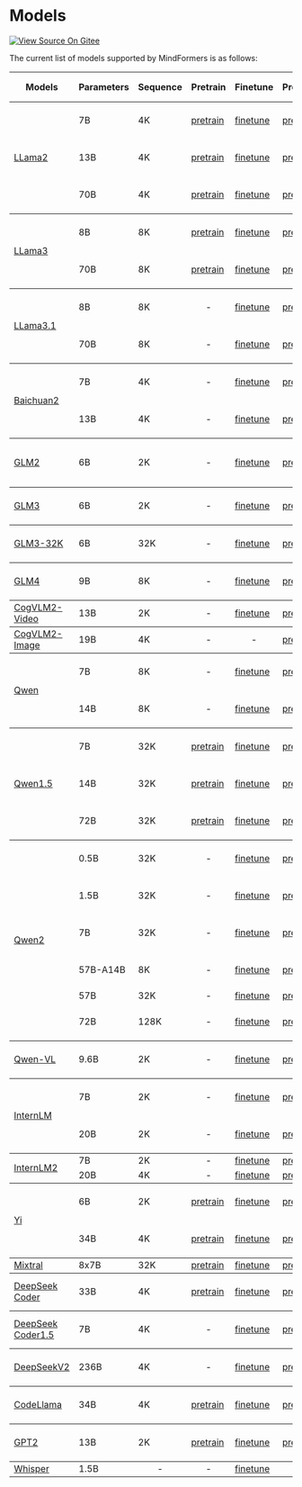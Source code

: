 # Models

[![View Source On Gitee](https://mindspore-website.obs.cn-north-4.myhuaweicloud.com/website-images/master/resource/_static/logo_source_en.svg)](https://gitee.com/mindspore/docs/blob/master/docs/mindformers/docs/source_en/start/models.md)

The current list of models supported by MindFormers is as follows:

<table>
  <thead>
    <tr>
      <th> Models </th>
      <th> Parameters </th>
      <th> Sequence </th>
      <th> Pretrain </th>
      <th> Finetune </th>
      <th> Predict </th>
      <th> Finetune Performance（Configuration/Hardware） </th>
      <th> Predict Performance（Configuration/Hardware） </th>
    </tr>
  </thead>
  <tbody>
    <tr>
      <td rowspan="3"> <a href="https://gitee.com/mindspore/mindformers/blob/dev/docs/model_cards/llama2.md"> LLama2 </a> </td>
      <td> 7B </td>
      <td> 4K </td>
      <td> <a href="https://gitee.com/mindspore/mindformers/blob/dev/docs/model_cards/llama2.md#%E9%A2%84%E8%AE%AD%E7%BB%83"> pretrain </a> </td>
      <td> <a href="https://gitee.com/mindspore/mindformers/blob/dev/docs/model_cards/llama2.md#%E5%BE%AE%E8%B0%83"> finetune </a> </td>
      <td> <a href="https://gitee.com/mindspore/mindformers/blob/dev/docs/model_cards/llama2.md#%E6%8E%A8%E7%90%86"> predict </a> </td>
      <td> 4160 tokens/s/p <br> <a href="https://gitee.com/mindspore/mindformers/blob/dev/configs/llama2/pretrain_llama2_7b_bf16.yaml"> Configuration </a> <br> Atlas 800T A2 </td>
      <td> 332 tokens/s <br> <a href="https://gitee.com/mindspore/mindformers/blob/dev/configs/llama2/predict_llama2_7b.yaml"> Configuration </a> <br> Atlas 800T A2 </td>
    </tr>
    <tr>
      <td> 13B </td>
      <td> 4K </td>
      <td> <a href="https://gitee.com/mindspore/mindformers/blob/dev/docs/model_cards/llama2.md#%E9%A2%84%E8%AE%AD%E7%BB%83"> pretrain </a> </td>
      <td> <a href="https://gitee.com/mindspore/mindformers/blob/dev/docs/model_cards/llama2.md#%E5%BE%AE%E8%B0%83"> finetune </a> </td>
      <td> <a href="https://gitee.com/mindspore/mindformers/blob/dev/docs/model_cards/llama2.md#%E6%8E%A8%E7%90%86"> predict </a> </td>
      <td> 1691 tokens/s/p <br> <a href="https://gitee.com/mindspore/mindformers/blob/dev/configs/llama2/finetune_llama2_13b_bf16.yaml"> Configuration </a> <br> Atlas 800T A2 </td>
      <td> 420 tokens/s <br> <a href="https://gitee.com/mindspore/mindformers/blob/dev/configs/llama2/predict_llama2_13b.yaml"> Configuration </a> <br> Atlas 800T A2 </td>
    </tr>
    <tr>
      <td> 70B </td>
      <td> 4K </td>
      <td> <a href="https://gitee.com/mindspore/mindformers/blob/dev/docs/model_cards/llama2.md#%E9%A2%84%E8%AE%AD%E7%BB%83"> pretrain </a> </td>
      <td> <a href="https://gitee.com/mindspore/mindformers/blob/dev/docs/model_cards/llama2.md#%E5%BE%AE%E8%B0%83"> finetune </a> </td>
      <td> <a href="https://gitee.com/mindspore/mindformers/blob/dev/docs/model_cards/llama2.md#%E6%8E%A8%E7%90%86"> predict </a> </td>
      <td> 337 tokens/s/p <br> <a href="https://gitee.com/mindspore/mindformers/blob/dev/configs/llama2/finetune_llama2_70b_bf16_32p.yaml"> Configuration </a> <br> Atlas 800T A2 </td>
      <td> 522 tokens/s <br> <a href="https://gitee.com/mindspore/mindformers/blob/dev/configs/llama2/predict_llama2_70b.yaml"> Configuration </a> <br> Atlas 800T A2 </td>
    </tr>
  </tbody>
  <tbody>
    <tr>
      <td rowspan="2"> <a href="https://gitee.com/mindspore/mindformers/blob/dev/research/llama3/README.md"> LLama3 </a> </td>
      <td> 8B </td>
      <td> 8K </td>
      <td> <a href="https://gitee.com/mindspore/mindformers/blob/dev/research/llama3/README.md#%E9%A2%84%E8%AE%AD%E7%BB%83"> pretrain </a> </td>
      <td> <a href="https://gitee.com/mindspore/mindformers/blob/dev/research/llama3/README.md#%E5%BE%AE%E8%B0%83"> finetune </a> </td>
      <td> <a href="https://gitee.com/mindspore/mindformers/blob/dev/research/llama3/README.md#%E6%8E%A8%E7%90%86"> predict </a> </td>
      <td> 2581 tokens/s/p <br> <a href="https://gitee.com/mindspore/mindformers/blob/dev/research/llama3/llama3_8b/finetune_llama3_8b.yaml"> Configuration </a> <br> Atlas 800T A2 </td>
      <td style="text-align: center"> - </td>
    </tr>
    <tr>
      <td> 70B </td>
      <td> 8K </td>
      <td> <a href="https://gitee.com/mindspore/mindformers/blob/dev/research/llama3/README.md#%E9%A2%84%E8%AE%AD%E7%BB%83"> pretrain </a> </td>
      <td> <a href="https://gitee.com/mindspore/mindformers/blob/dev/research/llama3/README.md#%E5%85%A8%E5%8F%82%E5%BE%AE%E8%B0%83"> finetune </a> </td>
      <td> <a href="https://gitee.com/mindspore/mindformers/blob/dev/research/llama3/README.md#%E6%8E%A8%E7%90%86"> predict </a> </td>
      <td> 337 tokens/s/p <br> <a href="https://gitee.com/mindspore/mindformers/blob/dev/research/llama3/llama3_70b/finetune_llama3_70b.yaml"> Configuration </a> <br> Atlas 900 A2 PoDc </td>
      <td style="text-align: center"> - </td>
    </tr>
  </tbody>
  <tbody>
    <tr>
      <td rowspan="2"> <a href="https://gitee.com/mindspore/mindformers/blob/dev/research/llama3_1/README.md"> LLama3.1 </a> </td>
      <td> 8B </td>
      <td> 8K </td>
      <td style="text-align: center"> - </td>
      <td> <a href="https://gitee.com/mindspore/mindformers/blob/dev/research/llama3_1/README.md#%E5%85%A8%E5%8F%82%E5%BE%AE%E8%B0%83"> finetune </a> </td>
      <td> <a href="https://gitee.com/mindspore/mindformers/blob/dev/research/llama3_1/README.md#%E6%8E%A8%E7%90%86"> predict </a> </td>
      <td> 2703 tokens/s/p <br> <a href="https://gitee.com/mindspore/mindformers/blob/dev/research/llama3_1/llama3_1_8b/finetune_llama3_1_8b.yaml"> Configuration </a> <br> Atlas 900 A2 PoDc </td>
      <td> 591 tokens/s <br> <a href="https://gitee.com/mindspore/mindformers/blob/dev/research/llama3_1/llama3_1_8b/
      predict_llama3_1_8b.yaml"> Configuration </a> <br> Atlas 800T A2 </td>
    </tr>
    <tr>
      <td> 70B </td>
      <td> 8K </td>
      <td style="text-align: center"> - </td>
      <td> <a href="https://gitee.com/mindspore/mindformers/blob/dev/research/llama3_1/README.md#%E5%85%A8%E5%8F%82%E5%BE%AE%E8%B0%83"> finetune </a> </td>
      <td> <a href="https://gitee.com/mindspore/mindformers/blob/dev/research/llama3_1/README.md#%E6%8E%A8%E7%90%86"> predict </a> </td>
      <td> 337 tokens/s/p <br> <a href="https://gitee.com/mindspore/mindformers/blob/dev/research/llama3_1/llama3_1_70b/finetune_llama3_1_70b.yaml"> Configuration </a> <br> Atlas 900 A2 PoDc </td>
      <td> 509 tokens/s <br> <a href="https://gitee.com/mindspore/mindformers/blob/dev/research/llama3_1/llama3_1_70b/predict_llama3_1_70b.yaml"> Configuration </a> <br> Atlas 800T A2 </td>
    </tr>
  </tbody>
  <tbody>
    <tr>
      <td rowspan="2"> <a href="https://gitee.com/mindspore/mindformers/blob/dev/research/baichuan2/baichuan2.md"> Baichuan2 </a> </td>
      <td> 7B </td>
      <td> 4K </td>
      <td style="text-align: center"> - </td>
      <td> <a href="https://gitee.com/mindspore/mindformers/blob/dev/research/baichuan2/baichuan2.md#%E5%BE%AE%E8%B0%83"> finetune </a> </td>
      <td> <a href="https://gitee.com/mindspore/mindformers/blob/dev/research/baichuan2/baichuan2.md#%E6%8E%A8%E7%90%86"> predict </a> </td>
      <td> 3164 tokens/s/p <br> <a href="https://gitee.com/mindspore/mindformers/blob/dev/research/baichuan2/finetune_baichuan2_7b.yaml"> Configuration </a> <br> Atlas 800T A2 </td>
      <td> 521 tokens/s <br> <a href="https://gitee.com/mindspore/mindformers/blob/dev/research/baichuan2/predict_baichuan2_7b.yaml"> Configuration </a> <br> Atlas 800T A2 </td>
    </tr>
    <tr>
      <td> 13B </td>
      <td> 4K </td>
      <td style="text-align: center"> - </td>
      <td> <a href="https://gitee.com/mindspore/mindformers/blob/dev/research/baichuan2/baichuan2.md#%E5%BE%AE%E8%B0%83"> finetune </a> </td>
      <td> <a href="https://gitee.com/mindspore/mindformers/blob/dev/research/baichuan2/baichuan2.md#%E6%8E%A8%E7%90%86"> predict </a> </td>
      <td> 1465 tokens/s/p <br> <a href="https://gitee.com/mindspore/mindformers/blob/dev/research/baichuan2/finetune_baichuan2_13b.yaml"> Configuration </a> <br> Atlas 800T A2 </td>
      <td> 224 tokens/s <br> <a href="https://gitee.com/mindspore/mindformers/blob/dev/research/baichuan2/predict_baichuan2_13b.yaml"> Configuration </a> <br> Atlas 800T A2 </td>
    </tr>
  </tbody>
  <tbody>
    <tr>
      <td rowspan="1"> <a href="https://gitee.com/mindspore/mindformers/blob/dev/docs/model_cards/glm2.md"> GLM2 </a> </td>
      <td> 6B </td>
      <td> 2K </td>
      <td style="text-align: center"> - </td>
      <td> <a href="https://gitee.com/mindspore/mindformers/blob/dev/docs/model_cards/glm2.md#%E5%BE%AE%E8%B0%83"> finetune </a> </td>
      <td> <a href="https://gitee.com/mindspore/mindformers/blob/dev/docs/model_cards/glm2.md#%E6%8E%A8%E7%90%86"> predict </a> </td>
      <td> 815.2059134 tokens/s/p <br> <a href="https://gitee.com/mindspore/mindformers/blob/dev/configs/glm2/run_glm2_6b_finetune_800T_A2_64G.yaml"> Configuration </a> <br> Atlas 800T A2 </td>
      <td> 32.08 tokens/s (seq_length=512) <br> <a href="https://gitee.com/mindspore/mindformers/blob/dev/configs/glm2/predict_glm2_6b.yaml"> Configuration </a> <br> Atlas 800T A2 </td>
    </tr>
  </tbody>
  <tbody>
    <tr>
      <td rowspan="1"> <a href="https://gitee.com/mindspore/mindformers/blob/dev/docs/model_cards/glm3.md"> GLM3 </a> </td>
      <td> 6B </td>
      <td> 2K </td>
      <td style="text-align: center"> - </td>
      <td> <a href="https://gitee.com/mindspore/mindformers/blob/dev/docs/model_cards/glm3.md#%E5%BE%AE%E8%B0%83"> finetune </a> </td>
      <td> <a href="https://gitee.com/mindspore/mindformers/blob/dev/docs/model_cards/glm3.md#%E6%8E%A8%E7%90%86"> predict </a> </td>
      <td> 3450 tokens/s/p <br> <a href="https://gitee.com/mindspore/mindformers/blob/dev/configs/glm3/finetune_glm3_6b_bf16.yaml"> Configuration </a> <br> Atlas 800T A2 </td>
      <td> 627 tokens/s <br> <a href="https://gitee.com/mindspore/mindformers/blob/dev/configs/glm3/predict_glm3_6b.yaml"> Configuration </a> <br> Atlas 800T A2 </td>
    </tr>
  </tbody>
  <tbody>
    <tr>
      <td rowspan="1"> <a href="https://gitee.com/mindspore/mindformers/blob/dev/research/glm32k/glm32k.md"> GLM3-32K </a> </td>
      <td> 6B </td>
      <td> 32K </td>
      <td style="text-align: center"> - </td>
      <td> <a href="https://gitee.com/mindspore/mindformers/blob/dev/research/glm32k/glm32k.md#%E5%BE%AE%E8%B0%83"> finetune </a> </td>
      <td> <a href="https://gitee.com/mindspore/mindformers/blob/dev/research/glm32k/glm32k.md#%E6%8E%A8%E7%90%86"> predict </a> </td>
      <td> 1583 tokens/s/p <br> <a href="https://gitee.com/mindspore/mindformers/blob/dev/research/glm32k/finetune_glm32k.yaml"> Configuration </a> <br> Atlas 800T A2 </td>
      <td> 876 tokens/s <br> <a href="hhttps://gitee.com/mindspore/mindformers/blob/dev/research/glm32k/predict_glm32k.yaml"> Configuration </a> <br> Atlas 800T A2 </td>
    </tr>
  </tbody>
  <tbody>
    <tr>
      <td rowspan="1"> <a href="https://gitee.com/mindspore/mindformers/blob/r1.3.0/docs/model_cards/glm4.md"> GLM4 </a> </td>
      <td> 9B </td>
      <td> 8K </td>
      <td style="text-align: center"> - </td>
      <td> <a href="https://gitee.com/mindspore/mindformers/blob/r1.3.0/docs/model_cards/glm4.md#%E5%85%A8%E5%8F%82%E5%BE%AE%E8%B0%83"> finetune </a> </td>
      <td> <a href="https://gitee.com/mindspore/mindformers/blob/r1.3.0/docs/model_cards/glm4.md#%E6%8E%A8%E7%90%86"> predict </a> </td>
      <td> 2339 tokens/s/p <br> <a href="https://gitee.com/mindspore/mindformers/blob/dev/configs/glm4/finetune_glm4_9b.yaml"> Configuration </a> <br> Atlas 900 A2 PoDc </td>
      <td> 256 tokens/s <br> <a href="https://gitee.com/mindspore/mindformers/blob/dev/configs/glm4/predict_glm4_9b_chat.yaml"> Configuration </a> <br> Atlas 800T A2 </td>
    </tr>
  </tbody>
  <tbody>
    <tr>
      <td rowspan="1"> <a href="https://gitee.com/mindspore/mindformers/blob/dev/docs/model_cards/cogvlm2_video.md"> CogVLM2-Video </a> </td>
      <td> 13B </td>
      <td> 2K </td>
      <td style="text-align: center"> - </td>
      <td> <a href="https://gitee.com/mindspore/mindformers/blob/dev/docs/model_cards/cogvlm2_video.md#%E5%BE%AE%E8%B0%83"> finetune </a> </td>
      <td> <a href="https://gitee.com/mindspore/mindformers/blob/dev/docs/model_cards/cogvlm2_video.md#%E6%8E%A8%E7%90%86"> predict </a> </td>
      <td style="text-align: center"> - </td>
      <td style="text-align: center"> - </td>
    </tr>
  </tbody>
  <tbody>
    <tr>
      <td rowspan="1"> <a href="https://gitee.com/mindspore/mindformers/blob/dev/docs/model_cards/cogvlm2_image.md"> CogVLM2-Image </a> </td>
      <td> 19B </td>
      <td> 4K </td>
      <td style="text-align: center"> - </td>
      <td style="text-align: center"> - </td>
      <td> <a href="https://gitee.com/mindspore/mindformers/blob/dev/docs/model_cards/cogvlm2_image.md#%E6%8E%A8%E7%90%86"> predict </a> </td>
      <td style="text-align: center"> - </td>
      <td style="text-align: center"> - </td>
    </tr>
  </tbody>
  <tbody>
    <tr>
      <td rowspan="2"> <a href="https://gitee.com/mindspore/mindformers/blob/dev/research/qwen/README.md"> Qwen </a> </td>
      <td> 7B </td>
      <td> 8K </td>
      <td style="text-align: center"> - </td>
      <td> <a href="https://gitee.com/mindspore/mindformers/blob/dev/research/qwen/README.md#%E5%BE%AE%E8%B0%83"> finetune </a> </td>
      <td> <a href="https://gitee.com/mindspore/mindformers/blob/dev/research/qwen/README.md#%E6%8E%A8%E7%90%86"> predict </a> </td>
      <td> 2955 tokens/s/p <br> <a href="https://gitee.com/mindspore/mindformers/blob/dev/research/qwen/qwen_7b/finetune_qwen_7b_bf16.yaml"> Configuration </a> <br> Atlas 800T A2 </td>
      <td> 23 tokens/s <br> <a href="https://gitee.com/mindspore/mindformers/blob/dev/research/qwen/qwen_7b/predict_qwen_7b.yaml"> Configuration </a> <br> Atlas 800T A2 </td>
    </tr>
    <tr>
      <td> 14B </td>
      <td> 8K </td>
      <td style="text-align: center"> - </td>
      <td> <a href="https://gitee.com/mindspore/mindformers/blob/dev/research/qwen/README.md#%E5%BE%AE%E8%B0%83"> finetune </a> </td>
      <td> <a href="https://gitee.com/mindspore/mindformers/blob/dev/research/qwen/README.md#%E6%8E%A8%E7%90%86"> predict </a> </td>
      <td> 1106 tokens/s/p <br> <a href="https://gitee.com/mindspore/mindformers/blob/dev/research/qwen/qwen_14b/finetune_qwen_14b_bf16.yaml"> Configuration </a> <br> Atlas 800T A2 </td>
      <td> 35 tokens/s <br> <a href="https://gitee.com/mindspore/mindformers/blob/dev/research/qwen/qwen_14b/predict_qwen_14b.yaml"> Configuration </a> <br> Atlas 800T A2 </td>
    </tr>
  </tbody>
  <tbody>
    <tr>
      <td rowspan="3"> <a href="https://gitee.com/mindspore/mindformers/blob/dev/research/qwen1_5/README.md"> Qwen1.5 </a> </td>
      <td> 7B </td>
      <td> 32K </td>
      <td> <a href="https://gitee.com/mindspore/mindformers/blob/dev/research/qwen1_5/README.md#%E9%A2%84%E8%AE%AD%E7%BB%83"> pretrain </a> </td>
      <td> <a href="https://gitee.com/mindspore/mindformers/blob/dev/research/qwen1_5/README.md#%E5%85%A8%E5%8F%82%E5%BE%AE%E8%B0%83"> finetune </a> </td>
      <td> <a href="https://gitee.com/mindspore/mindformers/blob/dev/research/qwen1_5/README.md#%E6%8E%A8%E7%90%86"> predict </a> </td>
      <td> 2684 tokens/s/p <br> <a href="https://gitee.com/mindspore/mindformers/blob/dev/research/qwen1_5/qwen1_5_7b/finetune_qwen1_5_7b.yaml"> Configuration </a> <br> Atlas 800T A2 </td>
      <td> 164 tokens/s <br> <a href="https://gitee.com/mindspore/mindformers/blob/dev/research/qwen1_5/qwen1_5_7b/predict_qwen1_5_7b_chat.yaml"> Configuration </a> <br> Atlas 800T A2 </td>
    </tr>
    <tr>
      <td> 14B </td>
      <td> 32K </td>
      <td> <a href="https://gitee.com/mindspore/mindformers/blob/dev/research/qwen1_5/README.md#%E9%A2%84%E8%AE%AD%E7%BB%83"> pretrain </a> </td>
      <td> <a href="https://gitee.com/mindspore/mindformers/blob/dev/research/qwen1_5/README.md#%E5%85%A8%E5%8F%82%E5%BE%AE%E8%B0%83"> finetune </a> </td>
      <td> <a href="https://gitee.com/mindspore/mindformers/blob/dev/research/qwen1_5/README.md#%E6%8E%A8%E7%90%86"> predict </a> </td>
      <td> 1452 tokens/s/p <br> <a href="https://gitee.com/mindspore/mindformers/blob/dev/research/qwen1_5/qwen1_5_14b/finetune_qwen1_5_14b.yaml"> Configuration </a> <br> Atlas 800T A2 </td>
      <td> 104 tokens/s <br> <a href="https://gitee.com/mindspore/mindformers/blob/dev/research/qwen1_5/qwen1_5_14b/predict_qwen1_5_14b_chat.yaml"> Configuration </a> <br> Atlas 800T A2 </td>
    </tr>
    <tr>
      <td> 72B </td>
      <td> 32K </td>
      <td> <a href="https://gitee.com/mindspore/mindformers/blob/dev/research/qwen1_5/README.md#%E9%A2%84%E8%AE%AD%E7%BB%83"> pretrain </a> </td>
      <td> <a href="https://gitee.com/mindspore/mindformers/blob/dev/research/qwen1_5/README.md#%E5%85%A8%E5%8F%82%E5%BE%AE%E8%B0%83"> finetune </a> </td>
      <td> <a href="https://gitee.com/mindspore/mindformers/blob/dev/research/qwen1_5/README.md#%E6%8E%A8%E7%90%86"> predict </a> </td>
      <td style="text-align: center"> - </td>
      <td> 74 tokens/s <br> <a href="https://gitee.com/mindspore/mindformers/blob/dev/research/qwen1_5/qwen1_5_72b/predict_qwen1_5_72b_chat.yaml"> Configuration </a> <br> Atlas 800T A2 </td>
    </tr>
  </tbody>
  <tbody>
    <tr>
      <td rowspan="6"> <a href="https://gitee.com/mindspore/mindformers/blob/dev/research/qwen2/README.md"> Qwen2 </a> </td>
      <td> 0.5B </td>
      <td> 32K </td>
      <td style="text-align: center"> - </td>
      <td> <a href="https://gitee.com/mindspore/mindformers/blob/dev/research/qwen2/README.md#%E5%BE%AE%E8%B0%83"> finetune </a> </td>
      <td> <a href="https://gitee.com/mindspore/mindformers/blob/dev/research/qwen2/README.md#%E6%8E%A8%E7%90%86"> predict </a> </td>
      <td> 9555 tokens/s/p <br> <a href="https://gitee.com/mindspore/mindformers/blob/dev/research/qwen2/qwen2_0_5b/finetune_qwen2_0.5b_32k.yaml"> Configuration </a> <br> Atlas 900 A2 PoDc </td>
      <td> 1907 tokens/s <br> <a href="https://gitee.com/mindspore/mindformers/blob/dev/research/qwen2/qwen2_0_5b/predict_qwen2_0_5b_instruct.yaml"> Configuration </a> <br> Atlas 800T A2 </td>
    </tr>
    <tr>
      <td> 1.5B </td>
      <td> 32K </td>
      <td style="text-align: center"> - </td>
      <td> <a href="https://gitee.com/mindspore/mindformers/blob/dev/research/qwen2/README.md#%E5%BE%AE%E8%B0%83"> finetune </a> </td>
      <td> <a href="https://gitee.com/mindspore/mindformers/blob/dev/research/qwen2/README.md#%E6%8E%A8%E7%90%86"> predict </a> </td>
      <td> 4363 tokens/s/p <br> <a href="https://gitee.com/mindspore/mindformers/blob/dev/research/qwen2/qwen2_1_5b/finetune_qwen2_1.5b_32k.yaml"> Configuration </a> <br> Atlas 900 A2 PoDc </td>
      <td> 1160 tokens/s <br> <a href="https://gitee.com/mindspore/mindformers/blob/dev/research/qwen2/qwen2_1_5b/predict_qwen2_1_5b_instruct.yaml"> Configuration </a> <br> Atlas 800T A2 </td>
    </tr>
    <tr>
      <td> 7B </td>
      <td> 32K </td>
      <td style="text-align: center"> - </td>
      <td> <a href="https://gitee.com/mindspore/mindformers/blob/dev/research/qwen2/README.md#%E5%BE%AE%E8%B0%83"> finetune </a> </td>
      <td> <a href="https://gitee.com/mindspore/mindformers/blob/dev/research/qwen2/README.md#%E6%8E%A8%E7%90%86"> predict </a> </td>
      <td style="text-align: center"> - </td>
      <td> 645 tokens/s <br> <a href="https://gitee.com/mindspore/mindformers/blob/dev/research/qwen2/qwen2_7b/predict_qwen2_7b_instruct.yaml"> Configuration </a> <br> Atlas 800T A2 </td>
    </tr>
    <tr>
      <td> 57B-A14B </td>
      <td> 8K </td>
      <td style="text-align: center"> - </td>
      <td> <a href="https://gitee.com/mindspore/mindformers/blob/dev/research/qwen2/README.md#%E5%BE%AE%E8%B0%83"> finetune </a> </td>
      <td> <a href="https://gitee.com/mindspore/mindformers/blob/dev/research/qwen2/README.md#%E6%8E%A8%E7%90%86"> predict </a> </td>
      <td> 288 tokens/s/p <br> <a href="https://gitee.com/mindspore/mindformers/blob/dev/research/qwen2/qwen2_57b/finetune_qwen2_57b.yaml"> Configuration </a> <br> Atlas 900 A2 PoDc </td>
      <td style="text-align: center"> - </td>
    </tr>
    <tr>
      <td> 57B </td>
      <td> 32K </td>
      <td style="text-align: center"> - </td>
      <td> <a href="https://gitee.com/mindspore/mindformers/blob/dev/research/qwen2/README.md#%E5%BE%AE%E8%B0%83"> finetune </a> </td>
      <td> <a href="https://gitee.com/mindspore/mindformers/blob/dev/research/qwen2/README.md#%E6%8E%A8%E7%90%86"> predict </a> </td>
      <td style="text-align: center"> - </td>
      <td style="text-align: center"> - </td>
    </tr>
    <tr>
      <td> 72B </td>
      <td> 128K </td>
      <td style="text-align: center"> - </td>
      <td> <a href="https://gitee.com/mindspore/mindformers/blob/dev/research/qwen2/README.md#%E5%BE%AE%E8%B0%83"> finetune </a> </td>
      <td> <a href="https://gitee.com/mindspore/mindformers/blob/dev/research/qwen2/README.md#%E6%8E%A8%E7%90%86"> predict </a> </td>
      <td> 2026 tokens/s/p <br> <a href="https://gitee.com/mindspore/mindformers/blob/dev/research/qwen2/qwen2_72b/finetune_qwen2_72b_32k.yaml"> Configuration </a> <br> Atlas 900 A2 PoDc </td>
      <td> 252 tokens/s <br> <a href="https://gitee.com/mindspore/mindformers/blob/dev/research/qwen2/qwen2_72b/predict_qwen2_72b_instruct.yaml"> Configuration </a> <br> Atlas 800T A2 </td>
    </tr>
  </tbody>
  <tbody>
    <tr>
      <td rowspan="1"> <a href="https://gitee.com/mindspore/mindformers/blob/dev/research/qwenvl/qwenvl.md"> Qwen-VL </a> </td>
      <td> 9.6B </td>
      <td> 2K </td>
      <td style="text-align: center"> - </td>
      <td> <a href="https://gitee.com/mindspore/mindformers/blob/dev/research/qwenvl/qwenvl.md#%E5%BE%AE%E8%B0%83"> finetune </a> </td>
      <td> <a href="https://gitee.com/mindspore/mindformers/blob/dev/research/qwenvl/qwenvl.md#%E6%8E%A8%E7%90%86"> predict </a> </td>
      <td> 2587 tokens/s/p <br> <a href="https://gitee.com/mindspore/mindformers/blob/dev/research/qwen2/qwen2_72b/finetune_qwen2_72b_32k.yaml"> Configuration </a> <br> - </td>
      <td> 42 tokens/s <br> <a href="https://gitee.com/mindspore/mindformers/blob/dev/research/qwen2/qwen2_72b/predict_qwen2_72b_instruct.yaml"> Configuration </a> <br> - </td>
    </tr>
  </tbody>
  <tbody>
    <tr>
      <td rowspan="2"> <a href="https://gitee.com/mindspore/mindformers/blob/dev/research/internlm/internlm.md"> InternLM </a> </td>
      <td> 7B </td>
      <td> 2K </td>
      <td style="text-align: center"> - </td>
      <td> <a href="https://gitee.com/mindspore/mindformers/blob/dev/research/internlm/internlm.md#%E5%BE%AE%E8%B0%83"> finetune </a> </td>
      <td> <a href="https://gitee.com/mindspore/mindformers/blob/dev/research/internlm/internlm.md#%E6%8E%A8%E7%90%86"> predict </a> </td>
      <td> 3250 tokens/s/p <br> <a href="https://gitee.com/mindspore/mindformers/blob/dev/research/internlm/finetune_internlm_7b.yaml"> Configuration </a> <br> Atlas 800T A2 </td>
      <td> 62 tokens/s <br> <a href="https://gitee.com/mindspore/mindformers/blob/dev/research/internlm/predict_internlm_7b.yaml"> Configuration </a> <br> Atlas 800T A2 </td>
    </tr>
    <tr>
      <td> 20B </td>
      <td> 2K </td>
      <td style="text-align: center"> - </td>
      <td> <a href="https://gitee.com/mindspore/mindformers/blob/dev/research/internlm/internlm.md#%E5%BE%AE%E8%B0%83"> finetune </a> </td>
      <td> <a href="https://gitee.com/mindspore/mindformers/blob/dev/research/internlm/internlm.md#%E6%8E%A8%E7%90%86"> predict </a> </td>
      <td style="text-align: center"> - </td>
      <td> 296 tokens/s <br> <a href="https://gitee.com/mindspore/mindformers/blob/dev/research/internlm/predict_internlm_20b.yaml"> Configuration </a> <br> Atlas 800T A2 </td>
    </tr>
  </tbody>
  <tbody>
    <tr>
      <td rowspan="2"> <a href="https://gitee.com/mindspore/mindformers/blob/dev/research/internlm2/internlm2.md"> InternLM2 </a> </td>
      <td> 7B </td>
      <td> 2K </td>
      <td style="text-align: center"> - </td>
      <td> <a href="https://gitee.com/mindspore/mindformers/blob/dev/research/internlm2/internlm2.md#%E5%BE%AE%E8%B0%83"> finetune </a> </td>
      <td> <a href="https://gitee.com/mindspore/mindformers/blob/dev/research/internlm2/internlm2.md#%E6%8E%A8%E7%90%86"> predict </a> </td>
      <td style="text-align: center"> - </td>
      <td style="text-align: center"> - </td>
    </tr>
    <tr>
      <td> 20B </td>
      <td> 4K </td>
      <td style="text-align: center"> - </td>
      <td> <a href="https://gitee.com/mindspore/mindformers/blob/dev/research/internlm2/internlm2.md#%E5%BE%AE%E8%B0%83"> finetune </a> </td>
      <td> <a href="https://gitee.com/mindspore/mindformers/blob/dev/research/internlm2/internlm2.md#%E6%8E%A8%E7%90%86"> predict </a> </td>
      <td style="text-align: center"> - </td>
      <td style="text-align: center"> - </td>
    </tr>
  </tbody>
  <tbody>
    <tr>
      <td rowspan="2"> <a href="https://gitee.com/mindspore/mindformers/blob/dev/research/yi/yi.md"> Yi </a> </td>
      <td> 6B </td>
      <td> 2K </td>
      <td> <a href="https://gitee.com/mindspore/mindformers/blob/dev/research/yi/yi.md#%E9%A2%84%E8%AE%AD%E7%BB%83"> pretrain </a> </td>
      <td> <a href="https://gitee.com/mindspore/mindformers/blob/dev/research/yi/yi.md#%E5%BE%AE%E8%B0%83"> finetune </a> </td>
      <td> <a href="https://gitee.com/mindspore/mindformers/blob/dev/research/yi/yi.md#%E6%8E%A8%E7%90%86"> predict </a> </td>
      <td> 3324 tokens/s/p <br> <a href="https://gitee.com/mindspore/mindformers/blob/dev/research/yi/finetune_yi_6b.yaml"> Configuration </a> <br> Atlas 800T A2 </td>
      <td> 31 tokens/s <br> <a href="https://gitee.com/mindspore/mindformers/blob/dev/research/yi/predict_yi_6b.yaml"> Configuration </a> <br> Atlas 800T A2 </td>
    </tr>
    <tr>
      <td> 34B </td>
      <td> 4K </td>
      <td> <a href="https://gitee.com/mindspore/mindformers/blob/dev/research/yi/yi.md#%E9%A2%84%E8%AE%AD%E7%BB%83"> pretrain </a> </td>
      <td> <a href="https://gitee.com/mindspore/mindformers/blob/dev/research/yi/yi.md#%E5%BE%AE%E8%B0%83"> finetune </a> </td>
      <td> <a href="https://gitee.com/mindspore/mindformers/blob/dev/research/yi/yi.md#%E6%8E%A8%E7%90%86"> predict </a> </td>
      <td> 660 tokens/s/p <br> <a href="https://gitee.com/mindspore/mindformers/blob/dev/research/yi/finetune_yi_34b.yaml"> Configuration </a> <br> Atlas 800T A2 </td>
      <td> 41 tokens/s <br> <a href="https://gitee.com/mindspore/mindformers/blob/dev/research/yi/predict_yi_34b_chat.yaml"> Configuration </a> <br> Atlas 800T A2 </td>
    </tr>
  </tbody>
  <tbody>
    <tr>
      <td rowspan="1"> <a href="https://gitee.com/mindspore/mindformers/blob/dev/research/mixtral/README.md"> Mixtral </a> </td>
      <td> 8x7B </td>
      <td> 32K </td>
      <td> <a href="https://gitee.com/mindspore/mindformers/blob/dev/research/mixtral/README.md#%E9%A2%84%E8%AE%AD%E7%BB%83"> pretrain </a> </td>
      <td> <a href="https://gitee.com/mindspore/mindformers/blob/dev/research/mixtral/README.md#%E5%BE%AE%E8%B0%83"> finetune </a> </td>
      <td> <a href="https://gitee.com/mindspore/mindformers/blob/dev/research/mixtral/README.md#%E6%8E%A8%E7%90%86"> predict </a> </td>
      <td style="text-align: center"> - </td>
      <td style="text-align: center"> - </td>
    </tr>
  </tbody>
  <tbody>
    <tr>
      <td rowspan="1"> <a href="https://gitee.com/mindspore/mindformers/blob/dev/research/deepseek/deepseek.md"> DeepSeek Coder </a> </td>
      <td> 33B </td>
      <td> 4K </td>
      <td> <a href="https://gitee.com/mindspore/mindformers/blob/dev/research/deepseek/deepseek.md#%E9%A2%84%E8%AE%AD%E7%BB%83"> pretrain </a> </td>
      <td> <a href="https://gitee.com/mindspore/mindformers/blob/dev/research/deepseek/deepseek.md#%E5%85%A8%E5%8F%82%E5%BE%AE%E8%B0%83"> finetune </a> </td>
      <td> <a href="https://gitee.com/mindspore/mindformers/blob/dev/research/deepseek/deepseek.md#%E6%8E%A8%E7%90%86"> predict </a> </td>
      <td> 572 tokens/s/p <br> <a href="https://gitee.com/mindspore/mindformers/blob/dev/research/deepseek/finetune_deepseek_33b.yaml"> Configuration </a> <br> Atlas 900 A2 PoDc </td>
      <td> 292 tokens/s <br> <a href="https://gitee.com/mindspore/mindformers/blob/dev/research/deepseek/predict_deepseek_33b.yaml"> Configuration </a> <br> Atlas 800T A2 </td>
    </tr>
  </tbody>
  <tbody>
    <tr>
      <td rowspan="1"> <a href="https://gitee.com/mindspore/mindformers/blob/dev/research/deepseek1_5/deepseek1_5.md"> DeepSeek Coder1.5 </a> </td>
      <td> 7B </td>
      <td> 4K </td>
      <td style="text-align: center"> - </td>
      <td> <a href="https://gitee.com/mindspore/mindformers/blob/dev/research/deepseek1_5/deepseek1_5.md#%E5%85%A8%E5%8F%82%E5%BE%AE%E8%B0%83"> finetune </a> </td>
      <td> <a href="https://gitee.com/mindspore/mindformers/blob/dev/research/deepseek1_5/deepseek1_5.md#%E6%8E%A8%E7%90%86"> predict </a> </td>
      <td> 340 tokens/s/p <br> <a href="https://gitee.com/mindspore/mindformers/blob/dev/research/deepseek1_5/finetune_deepseek_coder1_5_7b.yaml"> Configuration </a> <br> Atlas 900 A2 PoDc </td>
      <td> 60 tokens/s <br> <a href="https://gitee.com/mindspore/mindformers/blob/dev/research/deepseek1_5/predict_deepseek_coder1_5_7b.yaml"> Configuration </a> <br> Atlas 800T A2 </td>
    </tr>
  </tbody>
  <tbody>
    <tr>
      <td rowspan="1"> <a href="https://gitee.com/mindspore/mindformers/blob/dev/research/deepseek2/deepseek2.md"> DeepSeekV2 </a> </td>
      <td> 236B </td>
      <td> 4K </td>
      <td style="text-align: center"> - </td>
      <td> <a href="https://gitee.com/mindspore/mindformers/blob/dev/research/deepseek2/deepseek2.md#%E5%85%A8%E5%8F%82%E5%BE%AE%E8%B0%83"> finetune </a> </td>
      <td> <a href="https://gitee.com/mindspore/mindformers/blob/dev/research/deepseek2/deepseek2.md#%E6%8E%A8%E7%90%86"> predict </a> </td>
      <td> 36 tokens/s/p <br> <a href="https://gitee.com/mindspore/mindformers/blob/dev/research/deepseek2/finetune_deepseek2_236B.yaml"> Configuration </a> <br> Atlas 900 A2 PoDc </td>
      <td style="text-align: center"> - </td>
    </tr>
  </tbody>
  <tbody>
    <tr>
      <td rowspan="1"> <a href="https://gitee.com/mindspore/mindformers/blob/dev/docs/model_cards/codellama.md"> CodeLlama </a> </td>
      <td> 34B </td>
      <td> 4K </td>
      <td> <a href="https://gitee.com/mindspore/mindformers/blob/dev/docs/model_cards/codellama.md#%E9%A2%84%E8%AE%AD%E7%BB%83"> pretrain </a> </td>
      <td> <a href="https://gitee.com/mindspore/mindformers/blob/dev/docs/model_cards/codellama.md#%E5%BE%AE%E8%B0%83"> finetune </a> </td>
      <td> <a href="https://gitee.com/mindspore/mindformers/blob/dev/docs/model_cards/codellama.md#%E6%8E%A8%E7%90%86"> predict </a> </td>
      <td> 667 tokens/s/p <br> <a href="https://gitee.com/mindspore/mindformers/blob/dev/configs/codellama/finetune_codellama_34b_32p.yaml"> Configuration </a> <br> Atlas 800T A2 </td>
      <td> 139 tokens/s <br> <a href="https://gitee.com/mindspore/mindformers/blob/dev/configs/codellama/predict_codellama_34b.yaml"> Configuration </a> <br> Atlas 800T A2 </td>
    </tr>
  </tbody>
  <tbody>
    <tr>
      <td rowspan="1"> <a href="https://gitee.com/mindspore/mindformers/blob/dev/docs/model_cards/gpt2.md"> GPT2 </a> </td>
      <td> 13B </td>
      <td> 2K </td>
      <td> <a href="https://gitee.com/mindspore/mindformers/blob/dev/docs/model_cards/gpt2.md#%E9%A2%84%E8%AE%AD%E7%BB%83"> pretrain </a> </td>
      <td> <a href="https://gitee.com/mindspore/mindformers/blob/dev/docs/model_cards/gpt2.md#%E5%BE%AE%E8%B0%83"> finetune </a> </td>
      <td> <a href="https://gitee.com/mindspore/mindformers/blob/dev/docs/model_cards/gpt2.md#%E6%8E%A8%E7%90%86"> predict </a> </td>
      <td> 1376 tokens/s/p <br> <a href="https://gitee.com/mindspore/mindformers/blob/dev/configs/gpt2/run_gpt2_13b.yaml"> Configuration </a> <br> Atlas 800T A2 </td>
      <td> 21 tokens/s <br> <a href="https://gitee.com/mindspore/mindformers/blob/dev/configs/gpt2/run_gpt2_13b.yaml"> Configuration </a> <br> Atlas 800T A2 </td>
    </tr>
  </tbody>
  <tbody>
    <tr>
      <td rowspan="1"> <a href="https://gitee.com/mindspore/mindformers/blob/dev/docs/model_cards/whisper.md"> Whisper </a> </td>
      <td> 1.5B </td>
      <td style="text-align: center"> - </td>
      <td style="text-align: center"> - </td>
      <td> <a href="https://gitee.com/mindspore/mindformers/blob/dev/docs/model_cards/whisper.md#%E5%85%A8%E5%8F%82%E5%BE%AE%E8%B0%83"> finetune </a> </td>
      <td style="text-align: center"> - </td>
      <td style="text-align: center"> - </td>
      <td style="text-align: center"> - </td>
    </tr>
  </tbody>
</table>
